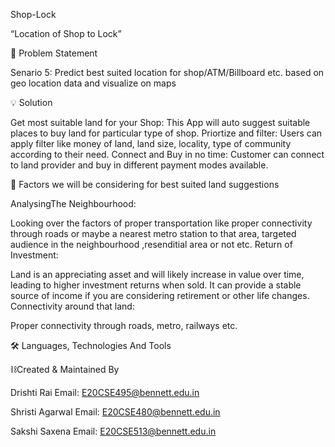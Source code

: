 Shop-Lock

“Location of Shop to Lock”

🛒 Problem Statement

Senario 5: Predict best suited location for shop/ATM/Billboard etc. based on geo location data and visualize on maps

💡 Solution

Get most suitable land for your Shop: This App will auto suggest suitable places to buy land for particular type of shop.
Priortize and filter: Users can apply filter like money of land, land size, locality, type of community according to their need.
Connect and Buy in no time: Customer can connect to land provider and buy in different payment modes available.

🔑 Factors we will be considering for best suited land suggestions

AnalysingThe Neighbourhood: 

Looking over the factors of proper transportation like proper connectivity through roads or maybe a nearest metro station to that area, targeted audience in the neighbourhood ,resenditial area or not etc.
Return of Investment:

Land is an appreciating asset and will likely increase in value over time, leading to higher investment returns when sold. It can provide a stable source of income if you are considering retirement or other life changes.
Connectivity around that land:

Proper connectivity through roads, metro, railways etc.

🛠 Languages, Technologies And Tools


⛓️Created & Maintained By

Drishti Rai Email: E20CSE495@bennett.edu.in

Shristi Agarwal Email: E20CSE480@bennett.edu.in

Sakshi Saxena Email: E20CSE513@bennett.edu.in
